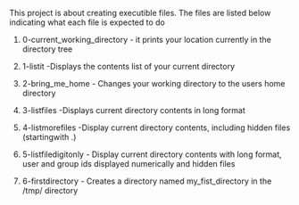 This project is about creating executible files.
The files are listed below indicating what each file is expected to do
1. 0-current_working_directory - it prints your location currently in the directory tree

2. 1-listit -Displays the contents list of your current directory

3. 2-bring_me_home - Changes your working directory to the users home directory

4. 3-listfiles -Displays current directory contents in long format

5. 4-listmorefiles -Display current directory contents, including hidden files (startingwith .)

6. 5-listfiledigitonly - Display current directory contents with long format, user and group ids displayed numerically and hidden files

7. 6-firstdirectory - Creates a directory named my_fist_directory in the /tmp/ directory
